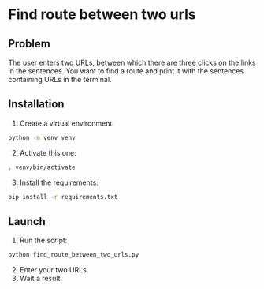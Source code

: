 # Find route between two urls
## Problem
The user enters two URLs, between which there are three clicks on the links in the sentences. You want to find a route and print it with the sentences containing URLs in the terminal.

## Installation
1. Create a virtual environment:
```bash
python -m venv venv
```
2. Activate this one:
```bash
. venv/bin/activate
```
3. Install the requirements:
```bash
pip install -r requirements.txt
```

## Launch
1. Run the script:
```bash
python find_route_between_two_urls.py
```
2. Enter your two URLs.
3. Wait a result.
